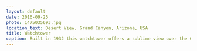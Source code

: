 ```yaml
---
layout: default
date: 2016-09-25
photo: 1475035693.jpg
location_text: Desert View, Grand Canyon, Arizona, USA
title: Watchtower
caption: Built in 1932 this watchtower offers a sublime view over the Grand Canyon and the Colorado River.
---
```

